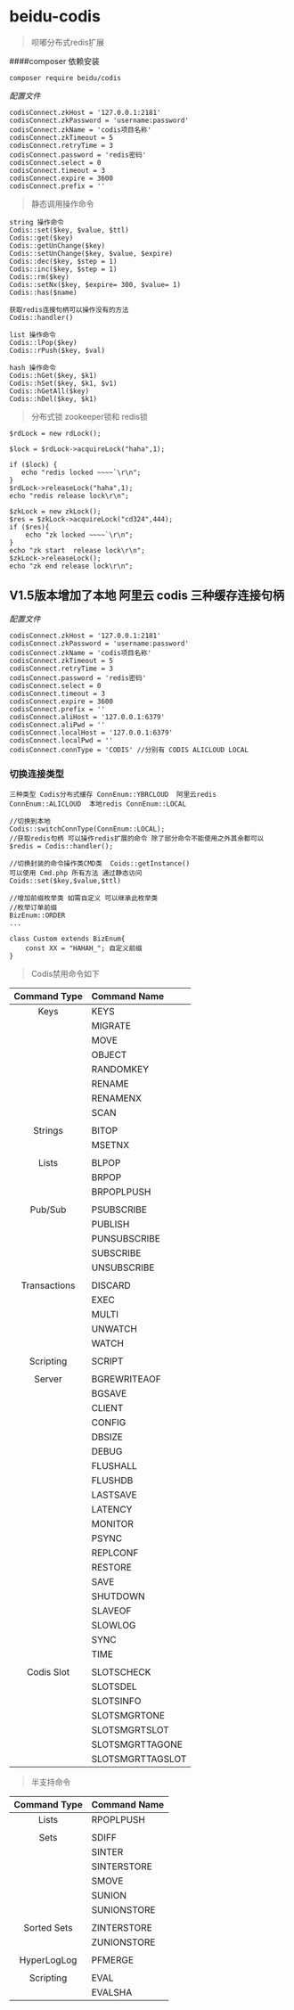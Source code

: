 # beidu-codis
>呗嘟分布式redis扩展

####composer 依赖安装
````
composer require beidu/codis
````

*配置文件*
````
codisConnect.zkHost = '127.0.0.1:2181'
codisConnect.zkPassword = 'username:password'
codisConnect.zkName = 'codis项目名称'
codisConnect.zkTimeout = 5
codisConnect.retryTime = 3
codisConnect.password = 'redis密码'
codisConnect.select = 0 
codisConnect.timeout = 3
codisConnect.expire = 3600
codisConnect.prefix = ''
````

>静态调用操作命令


````
string 操作命令
Codis::set($key, $value, $ttl)
Codis::get($key)
Codis::getUnChange($key)
Codis::setUnChange($key, $value, $expire)
Codis::dec($key, $step = 1)
Codis::inc($key, $step = 1)
Codis::rm($key)
Codis::setNx($key, $expire= 300, $value= 1)
Codis::has($name)

获取redis连接句柄可以操作没有的方法
Codis::handler()

list 操作命令
Codis::lPop($key)
Codis::rPush($key, $val)

hash 操作命令
Codis::hGet($key, $k1)
Codis::hSet($key, $k1, $v1)
Codis::hGetAll($key)
Codis::hDel($key, $k1)
````
> 分布式锁 zookeeper锁和 redis锁

````
$rdLock = new rdLock();

$lock = $rdLock->acquireLock("haha",1);

if ($lock) {
   echo "redis locked ~~~~`\r\n";
}
$rdLock->releaseLock("haha",1);
echo "redis release lock\r\n";

$zkLock = new zkLock();
$res = $zkLock->acquireLock("cd324",444);
if ($res){
    echo "zk locked ~~~~`\r\n";
}
echo "zk start  release lock\r\n";
$zkLock->releaseLock();
echo "zk end release lock\r\n";

````
## V1.5版本增加了本地 阿里云 codis 三种缓存连接句柄
*配置文件*
````
codisConnect.zkHost = '127.0.0.1:2181'
codisConnect.zkPassword = 'username:password'
codisConnect.zkName = 'codis项目名称'
codisConnect.zkTimeout = 5
codisConnect.retryTime = 3
codisConnect.password = 'redis密码'
codisConnect.select = 0 
codisConnect.timeout = 3
codisConnect.expire = 3600
codisConnect.prefix = ''
codisConnect.aliHost = '127.0.0.1:6379'
codisConnect.aliPwd = ''
codisConnect.localHost = '127.0.0.1:6379'
codisConnect.localPwd = ''
codisConnect.connType = 'CODIS' //分别有 CODIS ALICLOUD LOCAL
````

### 切换连接类型
````
三种类型 Codis分布式缓存 ConnEnum::YBRCLOUD  阿里云redis ConnEnum::ALICLOUD  本地redis ConnEnum::LOCAL

//切换到本地
Codis::switchConnType(ConnEnum::LOCAL);
//获取redis句柄 可以操作redis扩展的命令 除了部分命令不能使用之外其余都可以
$redis = Codis::handler();

//切换封装的命令操作类CMD类  Coids::getInstance()
可以使用 Cmd.php 所有方法 通过静态访问
Coids::set($key,$value,$ttl) 

//增加前缀枚举类 如需自定义 可以继承此枚举类
//枚举订单前缀
BizEnum::ORDER
...

class Custom extends BizEnum{
    const XX = "HAHAH_"; 自定义前缀
}
````

> Codis禁用命令如下

|   Command Type   |   Command Name   |
|:----------------:|:---------------- |
|   Keys           | KEYS             |
|                  | MIGRATE          |
|                  | MOVE             |
|                  | OBJECT           |
|                  | RANDOMKEY        |
|                  | RENAME           |
|                  | RENAMENX         |
|                  | SCAN             |
|                  |                  |
|   Strings        | BITOP            |
|                  | MSETNX           |
|                  |                  |
|   Lists          | BLPOP            |
|                  | BRPOP            |
|                  | BRPOPLPUSH       |
|                  |                  |
|   Pub/Sub        | PSUBSCRIBE       |
|                  | PUBLISH          |
|                  | PUNSUBSCRIBE     |
|                  | SUBSCRIBE        |
|                  | UNSUBSCRIBE      |
|                  |                  |
|   Transactions   | DISCARD          |
|                  | EXEC             |
|                  | MULTI            |
|                  | UNWATCH          |
|                  | WATCH            |
|                  |                  |
|   Scripting      | SCRIPT           |
|                  |                  |
|   Server         | BGREWRITEAOF     |
|                  | BGSAVE           |
|                  | CLIENT           |
|                  | CONFIG           |
|                  | DBSIZE           |
|                  | DEBUG            |
|                  | FLUSHALL         |
|                  | FLUSHDB          |
|                  | LASTSAVE         |
|                  | LATENCY          |
|                  | MONITOR          |
|                  | PSYNC            |
|                  | REPLCONF         |
|                  | RESTORE          |
|                  | SAVE             |
|                  | SHUTDOWN         |
|                  | SLAVEOF          |
|                  | SLOWLOG          |
|                  | SYNC             |
|                  | TIME             |
|                  |                  |
|   Codis Slot     | SLOTSCHECK       |
|                  | SLOTSDEL         |
|                  | SLOTSINFO        |
|                  | SLOTSMGRTONE     |
|                  | SLOTSMGRTSLOT    |
|                  | SLOTSMGRTTAGONE  |
|                  | SLOTSMGRTTAGSLOT |


> 半支持命令

|   Command Type   |   Command Name   |
|:----------------:|:---------------- |
|   Lists          | RPOPLPUSH        |
|                  |                  |
|   Sets           | SDIFF            |
|                  | SINTER           |
|                  | SINTERSTORE      |
|                  | SMOVE            |
|                  | SUNION           |
|                  | SUNIONSTORE      |
|                  |                  |
|   Sorted Sets    | ZINTERSTORE      |
|                  | ZUNIONSTORE      |
|                  |                  |
|   HyperLogLog    | PFMERGE          |
|                  |                  |
|   Scripting      | EVAL             |
|                  | EVALSHA          |

